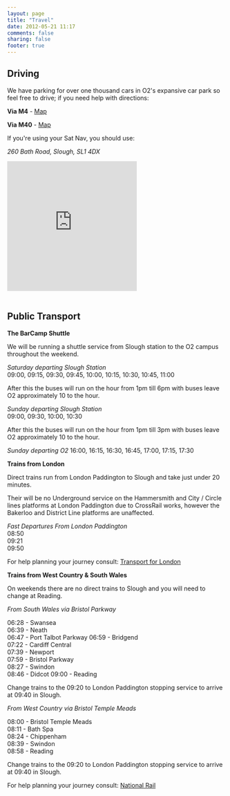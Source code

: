 ```yaml
---
layout: page
title: "Travel"
date: 2012-05-21 11:17
comments: false
sharing: false
footer: true
---
```


## Driving

We have parking for over one thousand cars in O2's expansive car park so feel free to drive; if you need help with directions:

**Via M4** - [Map](http://g.co/maps/gjwyn)

**Via M40** - [Map](http://g.co/maps/8twd2)

If you're using your Sat Nav, you should use:

*260 Bath Road, Slough, SL1 4DX*

<iframe align="center" width="300" height="300" frameborder="0" scrolling="no" marginheight="0" marginwidth="0" src="http://maps.google.co.uk/maps?f=q&amp;source=s_q&amp;hl=en&amp;geocode=&amp;q=SL1+4DX&amp;aq=&amp;sll=53.800651,-4.064941&amp;sspn=18.388688,39.331055&amp;ie=UTF8&amp;hq=&amp;hnear=Slough+SL1+4DX,+United+Kingdom&amp;t=m&amp;ll=51.527009,-0.629482&amp;spn=0.01602,0.025749&amp;z=14&amp;iwloc=A&amp;output=embed"></iframe><br/><br/>

## Public Transport

**The BarCamp Shuttle**

We will be running a shuttle service from Slough station to the O2 campus throughout the weekend.

*Saturday departing Slough Station*  
09:00, 09:15, 09:30, 09:45, 10:00, 10:15, 10:30, 10:45, 11:00  

After this the buses will run on the hour from 1pm till 6pm with buses leave O2 approximately 10 to the hour.

*Sunday departing Slough Station*  
09:00, 09:30, 10:00, 10:30

After this the buses will run on the hour from 1pm till 3pm with buses leave O2 approximately 10 to the hour.

*Sunday departing O2*
16:00, 16:15, 16:30, 16:45, 17:00, 17:15, 17:30

**Trains from London**

Direct trains run from London Paddington to Slough and take just under 20 minutes. 

Their will be no Underground service on the Hammersmith and City / Circle lines platforms at London Paddington due to CrossRail works, however the Bakerloo and District Line platforms are unaffected. 

*Fast Departures From London Paddington*  
08:50  
09:21  
09:50  

For help planning your journey consult: [Transport for London](http://www.tfl.gov.uk)

**Trains from West Country & South Wales**

On weekends there are no direct trains to Slough and you will need to change at Reading.

*From South Wales via Bristol Parkway*  

06:28 - Swansea  
06:39 - Neath  
06:47 - Port Talbot Parkway
06:59 - Bridgend  
07:22 - Cardiff Central  
07:39 - Newport  
07:59 - Bristol Parkway  
08:27 - Swindon  
08:46 - Didcot 
09:00 - Reading 

Change trains to the 09:20 to London Paddington stopping service to arrive at 09:40 in Slough.

*From West Country via Bristol Temple Meads*

08:00 - Bristol Temple Meads  
08:11 - Bath Spa  
08:24 - Chippenham  
08:39 - Swindon  
08:58 - Reading

Change trains to the 09:20 to London Paddington stopping service to arrive at 09:40 in Slough.

For help planning your journey consult: [National Rail](http://www.nationalrail.co.uk/)
